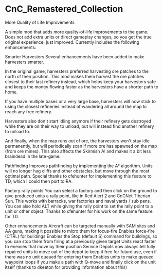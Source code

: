 # CnC_Remastered_Collection
More Quality of Life Improvements

A simple mod that adds more quality-of-life improvements to the game. Does not add extra units or direct gameplay changes, so you get the true original experience, just improved. Currently includes the following enhancements:

Smarter Harvesters
Several enhancements have been added to make harvesters smarter.

In the original game, harvesters preferred harvesting ore patches to the north of their position. This mod makes them harvest the ore patches closest to their last refinery instead, which helps keep your harvesters safe and keeps the money flowing faster as the harvesters have a shorter path to home.

If you have multiple bases or a very large base, harvesters will now stick to using the closest refineries instead of wandering all around the map to reach any free refinery.

Harvesters also don't start idling anymore if their refinery gets destroyed while they are on their way to unload, but will instead find another refinery to unload to.

And finally, when the map runs out of ore, the harvesters won't stay idle permanently, but will periodically scan if more ore has spawned on the map (from ore mines). This also affects the Skirmish AI and makes it a bit less braindead in the late-game.

Pathfinding
Improves pathfinding by implementing the A* algorithm. Units will no longer hug cliffs and other obstacles, but move through the most optimal path. Special thanks to cfehunter for implementing this feature to TD, which I could then port to RA.

Factory rally points
You can select a factory and then click on the ground to give produced units a rally point, like in Red Alert 2 and CnCNet Tiberian Sun. This works with barracks, war factories and naval yards / sub pens. You can also hold ALT while giving the rally point to set the rally point to a unit or other object. Thanks to cfehunter for his work on the same feature for TD.

Other enhancements
Aircraft can be targeted manually with SAM sites and AA guns, making it possible to micro them for focus-fire
Enables force-fire (CTRL) for buildings
Enables the Stop (default S) command for buildings, so you can stop them from firing at a previously given target
Units react faster to enemies that move by their position
Service Depots now always tell fully repaired units to move out of the depot to keep it free for future use, even if there was no unit queued for entering them
Enables units to make queued waypoint loops if you make a path with Q-move and finally click on the unit itself (thanks to dkeeton for providing information about this)
